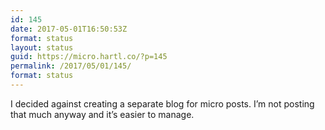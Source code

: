 ```yaml
---
id: 145
date: 2017-05-01T16:50:53Z
format: status
layout: status
guid: https://micro.hartl.co/?p=145
permalink: /2017/05/01/145/
format: status
---
```

I decided against creating a separate blog for micro posts. I&#8217;m not posting that much anyway and it&#8217;s easier to manage.